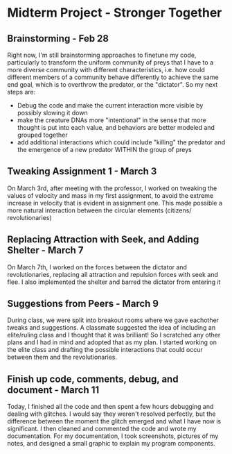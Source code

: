 # Midterm Project - Stronger Together
## Brainstorming - Feb 28
Right now, I'm still brainstorming approaches to finetune my code, particularly to transform the uniform community of preys that I have to a more diverse community with different characteristics, i.e. how could different members of a community behave differently to achieve the same end goal, which is to overthrow the predator, or the "dictator".
So my next steps are:
- Debug the code and make the current interaction more visible by possibly slowing it down
- make the creature DNAs more "intentional" in the sense that more thought is put into each value, and behaviors are better modeled and grouped together
- add additional interactions which could include "killing" the predator and the emergence of a new predator WITHIN the group of preys


## Tweaking Assignment 1 - March 3
On March 3rd, after meeting with the professor, I worked on tweaking the values of velocity and mass in my first assignment, to avoid the extreme increase in velocity that is evident in assignment one. This made possible a more natural interaction between the circular elements (citizens/ revolutionaries)

## Replacing Attraction with Seek, and Adding Shelter - March 7
On March 7th, I worked on the forces between the dictator and revolutionaries, replacing all attraction and repulsion forces with seek and flee. I also implemented the shelter and barred the dictator from entering it

## Suggestions from Peers - March 9
During class, we were split into breakout rooms where we gave eachother tweaks and suggestions. A classmate suggested the idea of including an elite/ruling class and I thought that it was brilliant! So I scratched any other plans and I had in mind and adopted that as my plan. I started working on the elite class and drafting the possible interactions that could occur between them and the revolutionaries. 

## Finish up code, comments, debug, and document - March 11
Today, I finished all the code and then spent a few hours debugging and dealing with glitches. I would say they weren't resolved perfectly, but the difference between the moment the glitch emerged and what I have now is significant. I then cleaned and commented the code and wrote my documentation. For my documentation, I took screenshots, pictures of my notes, and designed a small graphic to explain my program components. 
